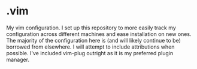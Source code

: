 # .vim
My vim configuration. I set up this repository to more easily track my configuration across different machines and ease installation on new ones. The majority of the configuration here is (and will likely continue to be) borrowed from elsewhere. I will attempt to include attributions when possible. I've included vim-plug outright as it is my preferred plugin manager.

